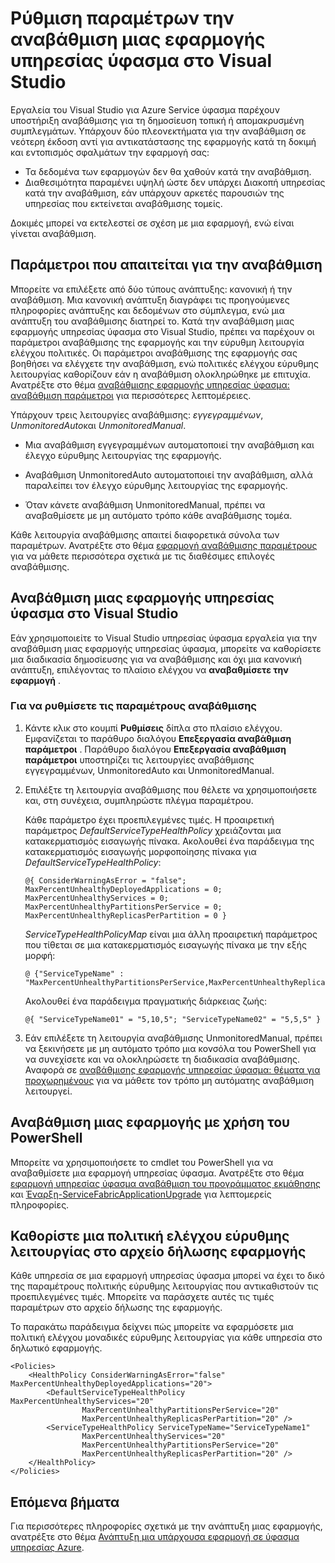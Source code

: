 <properties
   pageTitle="Ρύθμιση παραμέτρων την αναβάθμιση μιας εφαρμογής υπηρεσίας ύφασμα | Microsoft Azure"
   description="Μάθετε πώς μπορείτε να ρυθμίσετε τις παραμέτρους των ρυθμίσεων για την αναβάθμιση μιας εφαρμογής υπηρεσίας υφάσματος με χρήση του Microsoft Visual Studio."
   services="service-fabric"
   documentationCenter="na"
   authors="cawaMS"
   manager="paulyuk"
   editor="tglee" />
<tags
   ms.service="service-fabric"
   ms.devlang="dotnet"
   ms.topic="article"
   ms.tgt_pltfrm="na"
   ms.workload="multiple"
   ms.date="07/29/2016"
   ms.author="cawa" />

# <a name="configure-the-upgrade-of-a-service-fabric-application-in-visual-studio"></a>Ρύθμιση παραμέτρων την αναβάθμιση μιας εφαρμογής υπηρεσίας ύφασμα στο Visual Studio

Εργαλεία του Visual Studio για Azure Service ύφασμα παρέχουν υποστήριξη αναβάθμισης για τη δημοσίευση τοπική ή απομακρυσμένη συμπλεγμάτων. Υπάρχουν δύο πλεονεκτήματα για την αναβάθμιση σε νεότερη έκδοση αντί για αντικατάστασης της εφαρμογής κατά τη δοκιμή και εντοπισμός σφαλμάτων την εφαρμογή σας:

- Τα δεδομένα των εφαρμογών δεν θα χαθούν κατά την αναβάθμιση.
- Διαθεσιμότητα παραμένει υψηλή ώστε δεν υπάρχει Διακοπή υπηρεσίας κατά την αναβάθμιση, εάν υπάρχουν αρκετές παρουσιών της υπηρεσίας που εκτείνεται αναβάθμισης τομείς.

Δοκιμές μπορεί να εκτελεστεί σε σχέση με μια εφαρμογή, ενώ είναι γίνεται αναβάθμιση.

## <a name="parameters-needed-to-upgrade"></a>Παράμετροι που απαιτείται για την αναβάθμιση

Μπορείτε να επιλέξετε από δύο τύπους ανάπτυξης: κανονική ή την αναβάθμιση. Μια κανονική ανάπτυξη διαγράφει τις προηγούμενες πληροφορίες ανάπτυξης και δεδομένων στο σύμπλεγμα, ενώ μια ανάπτυξη του αναβάθμισης διατηρεί το. Κατά την αναβάθμιση μιας εφαρμογής υπηρεσίας ύφασμα στο Visual Studio, πρέπει να παρέχουν οι παράμετροι αναβάθμισης της εφαρμογής και την εύρυθμη λειτουργία ελέγχου πολιτικές. Οι παράμετροι αναβάθμισης της εφαρμογής σας βοηθήσει να ελέγχετε την αναβάθμιση, ενώ πολιτικές ελέγχου εύρυθμης λειτουργίας καθορίζουν εάν η αναβάθμιση ολοκληρώθηκε με επιτυχία. Ανατρέξτε στο θέμα [αναβάθμισης εφαρμογής υπηρεσίας ύφασμα: αναβάθμιση παράμετροι](service-fabric-application-upgrade-parameters.md) για περισσότερες λεπτομέρειες.

Υπάρχουν τρεις λειτουργίες αναβάθμισης: *εγγεγραμμένων*, *UnmonitoredAuto*και *UnmonitoredManual*.

  - Μια αναβάθμιση εγγεγραμμένων αυτοματοποιεί την αναβάθμιση και έλεγχο εύρυθμης λειτουργίας της εφαρμογής.

  - Αναβάθμιση UnmonitoredAuto αυτοματοποιεί την αναβάθμιση, αλλά παραλείπει τον έλεγχο εύρυθμης λειτουργίας της εφαρμογής.

  - Όταν κάνετε αναβάθμιση UnmonitoredManual, πρέπει να αναβαθμίσετε με μη αυτόματο τρόπο κάθε αναβάθμισης τομέα.

Κάθε λειτουργία αναβάθμισης απαιτεί διαφορετικά σύνολα των παραμέτρων. Ανατρέξτε στο θέμα [εφαρμογή αναβάθμισης παραμέτρους](service-fabric-application-upgrade-parameters.md) για να μάθετε περισσότερα σχετικά με τις διαθέσιμες επιλογές αναβάθμισης.

## <a name="upgrade-a-service-fabric-application-in-visual-studio"></a>Αναβάθμιση μιας εφαρμογής υπηρεσίας ύφασμα στο Visual Studio

Εάν χρησιμοποιείτε το Visual Studio υπηρεσίας ύφασμα εργαλεία για την αναβάθμιση μιας εφαρμογής υπηρεσίας ύφασμα, μπορείτε να καθορίσετε μια διαδικασία δημοσίευσης για να αναβάθμισης και όχι μια κανονική ανάπτυξη, επιλέγοντας το πλαίσιο ελέγχου να **αναβαθμίσετε την εφαρμογή** .

### <a name="to-configure-the-upgrade-parameters"></a>Για να ρυθμίσετε τις παραμέτρους αναβάθμισης

1. Κάντε κλικ στο κουμπί **Ρυθμίσεις** δίπλα στο πλαίσιο ελέγχου. Εμφανίζεται το παράθυρο διαλόγου **Επεξεργασία αναβάθμιση παράμετροι** . Παράθυρο διαλόγου **Επεξεργασία αναβάθμιση παράμετροι** υποστηρίζει τις λειτουργίες αναβάθμισης εγγεγραμμένων, UnmonitoredAuto και UnmonitoredManual.

2. Επιλέξτε τη λειτουργία αναβάθμισης που θέλετε να χρησιμοποιήσετε και, στη συνέχεια, συμπληρώστε πλέγμα παραμέτρου.

    Κάθε παράμετρο έχει προεπιλεγμένες τιμές. Η προαιρετική παράμετρος *DefaultServiceTypeHealthPolicy* χρειάζονται μια κατακερματισμός εισαγωγής πίνακα. Ακολουθεί ένα παράδειγμα της κατακερματισμός εισαγωγής μορφοποίησης πίνακα για *DefaultServiceTypeHealthPolicy*:

    ```
    @{ ConsiderWarningAsError = "false"; MaxPercentUnhealthyDeployedApplications = 0; MaxPercentUnhealthyServices = 0; MaxPercentUnhealthyPartitionsPerService = 0; MaxPercentUnhealthyReplicasPerPartition = 0 }
    ```

    *ServiceTypeHealthPolicyMap* είναι μια άλλη προαιρετική παράμετρος που τίθεται σε μια κατακερματισμός εισαγωγής πίνακα με την εξής μορφή:

    ```    
    @ {"ServiceTypeName" : "MaxPercentUnhealthyPartitionsPerService,MaxPercentUnhealthyReplicasPerPartition,MaxPercentUnhealthyServices"}
    ```

    Ακολουθεί ένα παράδειγμα πραγματικής διάρκειας ζωής:

    ```
    @{ "ServiceTypeName01" = "5,10,5"; "ServiceTypeName02" = "5,5,5" }
    ```

3. Εάν επιλέξετε τη λειτουργία αναβάθμισης UnmonitoredManual, πρέπει να ξεκινήσετε με μη αυτόματο τρόπο μια κονσόλα του PowerShell για να συνεχίσετε και να ολοκληρώσετε τη διαδικασία αναβάθμισης. Αναφορά σε [αναβάθμισης εφαρμογής υπηρεσίας ύφασμα: θέματα για προχωρημένους](service-fabric-application-upgrade-advanced.md) για να μάθετε τον τρόπο μη αυτόματης αναβάθμιση λειτουργεί.

## <a name="upgrade-an-application-by-using-powershell"></a>Αναβάθμιση μιας εφαρμογής με χρήση του PowerShell

Μπορείτε να χρησιμοποιήσετε το cmdlet του PowerShell για να αναβαθμίσετε μια εφαρμογή υπηρεσίας ύφασμα. Ανατρέξτε στο θέμα [εφαρμογή υπηρεσίας ύφασμα αναβάθμιση του προγράμματος εκμάθησης](service-fabric-application-upgrade-tutorial.md) και [Έναρξη-ServiceFabricApplicationUpgrade](https://msdn.microsoft.com/library/mt125975.aspx) για λεπτομερείς πληροφορίες.

## <a name="specify-a-health-check-policy-in-the-application-manifest-file"></a>Καθορίστε μια πολιτική ελέγχου εύρυθμης λειτουργίας στο αρχείο δήλωσης εφαρμογής

Κάθε υπηρεσία σε μια εφαρμογή υπηρεσίας ύφασμα μπορεί να έχει το δικό της παραμέτρους πολιτικής εύρυθμης λειτουργίας που αντικαθιστούν τις προεπιλεγμένες τιμές. Μπορείτε να παράσχετε αυτές τις τιμές παραμέτρων στο αρχείο δήλωσης της εφαρμογής.

Το παρακάτω παράδειγμα δείχνει πώς μπορείτε να εφαρμόσετε μια πολιτική ελέγχου μοναδικές εύρυθμης λειτουργίας για κάθε υπηρεσία στο δηλωτικό εφαρμογής.

```
<Policies>
    <HealthPolicy ConsiderWarningAsError="false" MaxPercentUnhealthyDeployedApplications="20">
        <DefaultServiceTypeHealthPolicy MaxPercentUnhealthyServices="20"               
                MaxPercentUnhealthyPartitionsPerService="20"
                MaxPercentUnhealthyReplicasPerPartition="20" />
        <ServiceTypeHealthPolicy ServiceTypeName="ServiceTypeName1"
                MaxPercentUnhealthyServices="20"
                MaxPercentUnhealthyPartitionsPerService="20"
                MaxPercentUnhealthyReplicasPerPartition="20" />      
    </HealthPolicy>
</Policies>
```
## <a name="next-steps"></a>Επόμενα βήματα
Για περισσότερες πληροφορίες σχετικά με την ανάπτυξη μιας εφαρμογής, ανατρέξτε στο θέμα [Ανάπτυξη μια υπάρχουσα εφαρμογή σε ύφασμα υπηρεσίας Azure](service-fabric-deploy-existing-app.md).
